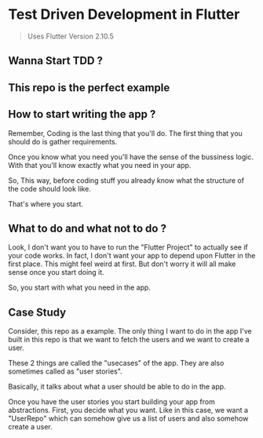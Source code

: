 # Test Driven Development in Flutter
> Uses Flutter Version 2.10.5

## Wanna Start TDD ? 
## This repo is the perfect example


## How to start writing the app ?

<p>
Remember, Coding is the last thing that you'll do.
The first thing that you should do is gather requirements.

Once you know what you need you'll have the sense of the 
bussiness logic. With that you'll know exactly what you need 
in your app.

So, This way, before coding stuff you already know what the structure
of the code should look like.

That's where you start.
</p>

## What to do and what not to do ?

Look, I don't want you to have to run the "Flutter Project" to
actually see if your code works. In fact, I don't want your app to
depend upon Flutter in the first place. This might feel weird at first.
But don't worry it will all make sense once you start doing it.

So, you start with what you need in the app.

## Case Study

Consider, this repo as a example.
The only thing I want to do in the app I've built in this repo is
that we want to fetch the users and we want to create a user.

These 2 things are called the "usecases" of the app.
They are also sometimes called as "user stories".

Basically, it talks about what a user should be able to do in the app.

Once you have the user stories you start building your app from abstractions.
First, you decide what you want. Like in this case, we want a "UserRepo" which 
can somehow give us a list of users and also somehow create a user.
